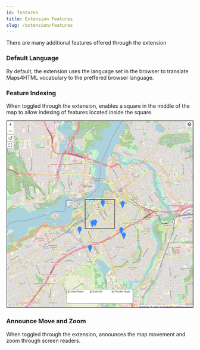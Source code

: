 ```yaml
---
id: features
title: Extension Features 
slug: /extension/features
---
```


There are many additional features offered through the extension

### Default Language

By default, the extension uses the language set in the browser to translate Maps4HTML vocabulary to the preffered browser language. 

### Feature Indexing

When toggled through the extension, enables a square in the middle of the map to allow indexing of features located inside the square. 

![Feature Index Example](../assets/img/feature-index.png)

### Announce Move and Zoom

When toggled through the extension, announces the map movement and zoom through screen readers.

